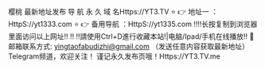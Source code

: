 樱桃 最新地址发布
导 航 永 久 域 名Https://YT3.TV
⭐️ 👉 地址一 ：HttpS://yt1333.com
⭐️ 👉 备用导航 ：HttpS://yt1335.com
‼️‼️长按复制到浏览器里面访问以上网址‼️ ‼️
‼️請使用Ctrl+D進行收藏本站!|电脑/Ipad/手机在线播放‼️
📧 邮箱联系方式: yingtaofabudizhi@gmail.com （发送任意内容获取最新地址）
Telegram频道，欢迎关注！
谨记永久发布页哦！Https://YT3.TV.me
